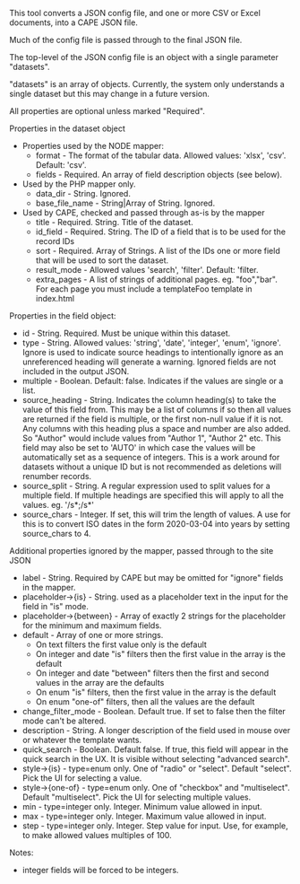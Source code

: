 This tool converts a JSON config file, and one or more CSV or Excel documents, into a CAPE JSON file.

Much of the config file is passed through to the final JSON file.

The top-level of the JSON config file is an object with a single parameter "datasets".

"datasets" is an array of objects. Currently, the system only understands a single dataset but this may change in a future version.

All properties are optional unless marked "Required".

Properties in the dataset object
* Properties used by the NODE mapper:
  * format - The format of the tabular data. Allowed values: 'xlsx', 'csv'. Default: 'csv'.
  * fields - Required. An array of field description objects (see below).
* Used by the PHP mapper only.
  * data_dir - String. Ignored. 
  * base_file_name - String|Array of String. Ignored.
* Used by CAPE, checked and passed through as-is by the mapper
  * title - Required. String. Title of the dataset.
  * id_field - Required. String. The ID of a field that is to be used for the record IDs
  * sort - Required. Array of Strings. A list of the IDs one or more field that will be used to sort the dataset.
  * result_mode - Allowed values 'search', 'filter'. Default: 'filter.
  * extra_pages - A list of strings of additional pages. eg. "foo","bar". For each page you must include a templateFoo template in index.html

Properties in the field object:
* id - String. Required. Must be unique within this dataset. 
* type - String. Allowed values: 'string', 'date', 'integer', 'enum', 'ignore'. Ignore is used to indicate source headings to intentionally ignore as an unreferenced heading will generate a warning. Ignored fields are not included in the output JSON.
* multiple - Boolean. Default: false. Indicates if the values are single or a list.
* source_heading - String. Indicates the column heading(s) to take the value of this field from. This may be a list of columns if so then all values are returned if the field is multiple, or the first non-null value if it is not. Any columns with this heading plus a space and number are also added. So "Author" would include values from "Author 1", "Author 2" etc. This field may also be set to 'AUTO' in which case the values will be automatically set as a sequence of integers. This is a work around for datasets without a unique ID but is not recommended as deletions will renumber records. 
* source_split - String. A regular expression used to split values for a multiple field. If multiple headings are specified this will apply to all the values. eg. '/s*;/s*'
* source_chars - Integer. If set, this will trim the length of values. A use for this is to convert ISO dates in the form 2020-03-04 into years by setting source_chars to 4.

Additional properties ignored by the mapper, passed through to the site JSON
* label - String. Required by CAPE but may be omitted for "ignore" fields in the mapper.
* placeholder->{is} - String. used as a placeholder text in the input for the field in "is" mode.
* placeholder->{between} - Array of exactly 2 strings for the placeholder for the minimum and maximum fields.
* default - Array of one or more strings. 
  * On text filters the first value only is the default
  * On integer and date "is" filters then the first value in the array is the default
  * On integer and date "between" filters then the first and second values in the array are the defaults
  * On enum "is" filters, then the first value in the array is the default
  * On enum "one-of" filters, then all the values are the default
* change_filter_mode - Boolean. Default true. If set to false then the filter mode can't be altered.
* description - String. A longer description of the field used in mouse over or whatever the template wants.                
* quick_search - Boolean. Default false. If true, this field will appear in the quick search in the UX. It is visible without selecting "advanced search".
* style->{is} - type=enum only. One of "radio" or "select". Default "select". Pick the UI for selecting a value.
* style->{one-of} - type=enum only. One of "checkbox" and "multiselect". Default "multiselect". Pick the UI for selecting multiple values.  
* min - type=integer only. Integer. Minimum value allowed in input.
* max - type=integer only. Integer. Maximum value allowed in input.
* step - type=integer only. Integer. Step value for input. Use, for example, to make allowed values multiples of 100.

Notes:
* integer fields will be forced to be integers. 
